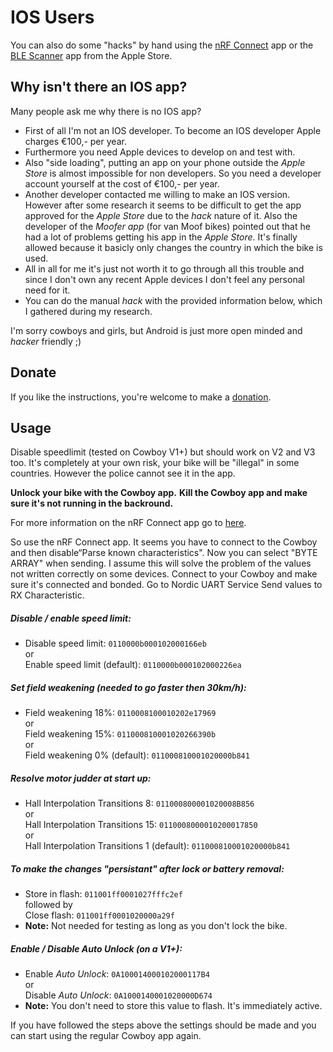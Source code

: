 # IOS Users

You can also do some "hacks" by hand using the [nRF Connect](https://apps.apple.com/nl/app/nrf-connect-bluetooth-app/id1054362403 "nRF Connect") app or the [BLE Scanner](https://apps.apple.com/nl/app/ble-scanner-4-0/id1221763603 "BLE Scanner") app from the Apple Store.

## Why isn't there an IOS app?
Many people ask me why there is no IOS app?
- First of all I'm not an IOS developer. To become an IOS developer Apple charges €100,- per year.
- Furthermore you need Apple devices to develop on and test with.
- Also "side loading", putting an app on your phone outside the *Apple Store* is almost impossible for non developers. So you need a developer account yourself at the cost of €100,- per year.
- Another developer contacted me willing to make an IOS version. However after some research it seems to be difficult to get the app approved for the *Apple Store* due to the *hack* nature of it. Also the developer of the *Moofer app* (for van Moof bikes) pointed out that he had a lot of problems getting his app in the *Apple Store*. It's finally allowed because it basicly only changes the country in which the bike is used.
- All in all for me it's just not worth it to go through all this trouble and since I don't own any recent Apple devices I don't feel any personal need for it.
- You can do the manual *hack* with the provided information below, which I gathered during my research.

I'm sorry cowboys and girls, but Android is just more open minded and *hacker* friendly ;)


## Donate
If you like the instructions, you're welcome to make a [donation](https://github.com/Imaginous/Cowboy_Untamed/blob/main/README.md#donate). 

## Usage

Disable speedlimit (tested on Cowboy V1+) but should work on V2 and V3 too.
It's completely at your own risk, your bike will be "illegal" in some countries. However the police cannot see it in the app.

**Unlock your bike with the Cowboy app.**
**Kill the Cowboy app and make sure it's not running in the backround.**

For more information on the nRF Connect app go to [here](https://devzone.nordicsemi.com/f/nordic-q-a/22523/writing-hex-values-to-characteristics-using-nrf-connect "here").

So use the nRF Connect app. It seems you have to connect to the Cowboy and then disable“Parse known characteristics". Now you can select "BYTE ARRAY" when sending. I assume this will solve the problem of the values not written correctly on some devices.
Connect to your Cowboy and make sure it's connected and bonded. Go to Nordic UART Service Send values to RX Characteristic.

##### Disable / enable speed limit:
- Disable speed limit: `0110000b000102000166eb`
<br>or<br>
Enable speed limit (default): `0110000b000102000226ea`

##### Set field weakening (needed to go faster then 30km/h):
- Field weakening 18%: `0110008100010202e17969`
<br>or<br>
Field weakening 15%: `011000810001020266390b`
<br>or<br>
Field weakening 0% (default): `011000810001020000b841`

##### Resolve motor judder at start up:
- Hall Interpolation Transitions 8: `011000800001020008B856`
<br>or<br>
Hall Interpolation Transitions 15: `0110008000010200017850`
<br>or<br>
Hall Interpolation Transitions 1 (default): `011000810001020000b841`

##### To make the changes "persistant" after lock or battery removal:
- Store in flash: `011001ff0001027fffc2ef`<br>followed by<br>
Close flash: `011001ff0001020000a29f`
- **Note:** Not needed for testing as long as you don't lock the bike.

##### Enable / Disable *Auto Unlock* (on a V1+):
- Enable *Auto Unlock*: `0A100014000102000117B4`
<br>or<br>
Disable *Auto Unlock*: `0A1000140001020000D674`
- **Note:** You don't need to store this value to flash. It's immediately active.

If you have followed the steps above the settings should be made and you can start using the regular Cowboy app again.
